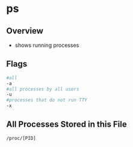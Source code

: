 # ps

## Overview

* shows running processes

## Flags

```bash
#all
-a
#all processes by all users
-u
#processes that do not run TTY
-x
```

## All Processes Stored in this File

```bash
/proc/[PID]
```
